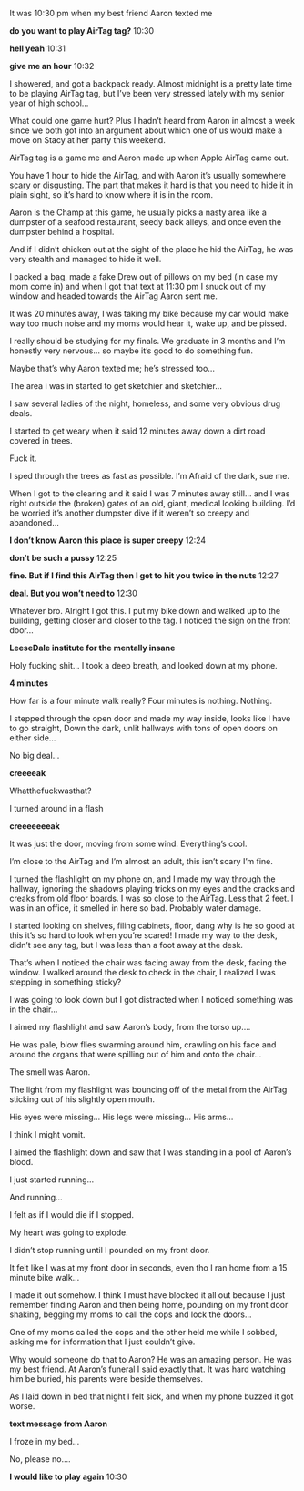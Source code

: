 

It was 10:30 pm when my best friend Aaron texted me

**do you want to play AirTag tag?** 10:30

**hell yeah** 10:31

**give me an hour** 10:32

I showered, and got a backpack ready. 
Almost midnight is a pretty late time to be playing AirTag tag, but I’ve been very stressed lately with my senior year of high school…

What could one game hurt?
Plus I hadn’t heard from Aaron in almost a week since we both got into an argument about which one of us would make a move on Stacy at her party this weekend. 

AirTag tag is a game me and Aaron made up when Apple AirTag came out.

You have 1 hour to hide the AirTag, and with Aaron it’s usually somewhere scary or disgusting. The part that makes it hard is that you need to hide it in plain sight, so it’s hard to know where it is in the room. 

Aaron is the Champ at this game, he usually picks a nasty area like a dumpster of a seafood restaurant, seedy back alleys, and once even the dumpster behind a hospital.

And if I didn’t chicken out at the sight of the place he hid the AirTag, he was very stealth and managed to hide it well. 

I packed a bag, made a fake Drew out of pillows on my bed (in case my mom come in) and when I got that text at 11:30 pm I snuck out of my window and headed towards the AirTag Aaron sent me. 

It was 20 minutes away, I was taking my bike because my car would make way too much noise and my moms would hear it, wake up, and be pissed. 

I really should be studying for my finals. We graduate in 3 months and I’m honestly very nervous… so maybe it’s good to do something fun. 

Maybe that’s why Aaron texted me; he’s stressed too…

The area i was in started to get sketchier and sketchier…

I saw several ladies of the night, homeless, and some very obvious drug deals.

I started to get weary when it said 12 minutes away down a dirt road covered in trees. 

Fuck it. 

I sped through the trees as fast as possible. 
I’m Afraid of the dark, sue me. 

When I got to the clearing and it said I was 7 minutes away still… and I was right  outside the (broken) gates of an old, giant, medical looking building. I’d be worried it’s another dumpster dive if it weren’t so creepy and abandoned…

**I don’t know Aaron this place is super creepy** 12:24

**don’t be such a pussy** 12:25

**fine. But if I find this AirTag then I get to hit you twice in the nuts** 12:27

**deal. But you won’t need to** 12:30

Whatever bro. Alright I got this. 
I put my bike down and walked up to the building, getting closer and closer to the tag.
I noticed the sign on the front door…

**LeeseDale institute for the mentally insane**

Holy fucking shit…
I took a deep breath, and looked down at my phone. 

**4 minutes**

How far is a four minute walk really?
Four minutes is nothing. 
Nothing. 

I stepped through the open door and made my way inside, looks like I have to go straight,
Down the dark, unlit hallways with tons of open doors on either side…

No big deal…

**creeeeak**

Whatthefuckwasthat?

I turned around in a flash

**creeeeeeeak**

It was just the door, moving from some wind. 
Everything’s cool. 

I’m close to the AirTag and I’m almost an adult, this isn’t scary I’m fine. 

I turned the flashlight on my phone on, and I made my way through the hallway, ignoring the shadows playing tricks on my eyes and the cracks and creaks from old floor boards. 
I was so close to the AirTag. 
Less that 2 feet. I was in an office, it smelled in here so bad. Probably water damage. 

I started looking on shelves, filing cabinets, floor, dang why is he so good at this it’s so hard to look when you’re scared!
I made my way to the desk, didn’t see any tag, but I was less than a foot away at the desk.

That’s when I noticed the chair was facing away from the desk, facing the window. 
I walked around the desk to check in the chair, I realized I was stepping in something sticky?

I was going to look down but I got distracted when I noticed something was in the chair…

I aimed my flashlight and saw Aaron’s body, from the torso up….

He was pale, blow flies swarming around him, crawling on his face and around the organs that were spilling out of him and onto the chair…

The smell was Aaron. 

The light from my flashlight was bouncing off of the metal from the AirTag sticking out of his slightly open mouth. 

His eyes were missing…
His legs were missing…
His arms…

I think I might vomit. 

I aimed the flashlight down and saw that I was standing in a pool of Aaron’s blood. 

I just started running…

And running…

I felt as if I would die if I stopped. 

My heart was going to explode. 

I didn’t stop running until I pounded on my front door. 

It felt like I was at my front door in seconds, even tho I ran home from a 15 minute bike walk…

I made it out somehow. 
I think I must have blocked it all out because I just remember finding Aaron and then being home, pounding on my front door shaking, begging my moms to call the cops and lock the doors…

One of my moms called the cops and the other held me while I sobbed, asking me for information that I just couldn’t give. 

Why would someone do that to Aaron?
He was an amazing person. 
He was my best friend. 
At Aaron’s funeral I said exactly that. 
It was hard watching him be buried, his parents were beside themselves. 

As I laid down in bed that night I felt sick, and when my phone buzzed it got worse. 

**text message from Aaron**

I froze in my bed…

No, please no….

**I would like to play again**  10:30